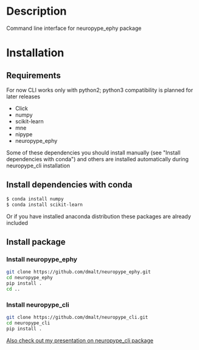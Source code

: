# Description

Command line interface for neuropype_ephy package

# Installation

## Requirements
For now CLI works only with python2; python3 compatibility is planned for later releases

* Click
* numpy
* scikit-learn
* mne
* nipype
* neuropype_ephy

Some of these dependencies you should install manually (see "Install dependencies 
with conda") and others are installed automatically during neuropype_cli installation

## Install dependencies with conda
```bash
$ conda install numpy
$ conda install scikit-learn
```

Or if you have installed anaconda distribution these packages are already included 

## Install package
### Install neuropype_ephy
```bash
git clone https://github.com/dmalt/neuropype_ephy.git
cd neuropype_ephy
pip install .
cd ..

```
### Install neuropype_cli
```bash
git clone https://github.com/dmalt/neuropype_cli.git
cd neuropype_cli
pip install .
```

[Also check out my presentation on neuropype_cli package](https://github.com/dmalt/neuropype_cli/blob/master/main.pdf)

